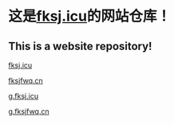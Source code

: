 # 这是[fksj.icu](https://fksj.icu)的网站仓库！
## This is a website repository!
[fksj.icu](https://fksj.icu/)

[fksjfwq.cn](https://fksjfwq.cn/)

[g.fksj.icu](https://g.fksj.icu/)

[g.fksjfwq.cn](g.fksjfwq.cn)
